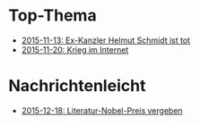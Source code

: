 # Top-Thema
* [2015-11-13: Ex-Kanzler Helmut Schmidt ist tot](Top-Thema/2015-11-13-ex-kanzler-helmut-schmidt-ist-tot.md)
* [2015-11-20: Krieg im Internet](Top-Thema/2015-11-20-krieg-im-internet.md)

# Nachrichtenleicht
* [2015-12-18: Literatur-Nobel-Preis vergeben](Nachrichtenleicht/2015-12-18-literatur-nobel-preis-vergeben.md)

